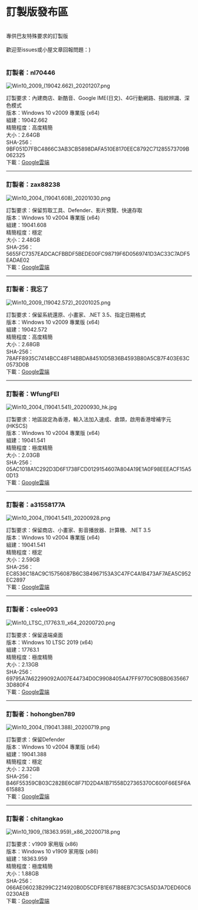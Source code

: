 # 訂製版發布區

<br>
專供巴友特殊要求的訂製版
<br><br>
歡迎至issues或小屋文章回報問題：)
<br><br>

### **訂製者：nl70446**
![Win10_2009_(19042.662)_20201207.png](/preview/Win10_2009_(19042.662)_20201207.png)
<br>

訂製要求：內建商店、新酷音、Google IME(日文)、4G行動網路、指紋辨識、深色模式<br>
版本：Windows 10 v2009 專業版 (x64)<br>
組建：19042.662<br>
精簡程度：高度精簡<br>
大小：2.64GB<br>
SHA-256：9BF051D7FBC4866C3AB3CB5898DAFA510E8170EEC8792C71285573709B062325<br>
下載：[Google雲端](http://tiny.cc/win10_2009_20201207)<br>

----

### **訂製者：zax88238**
![Win10_2004_(19041.608)_20201030.png](/preview/Win10_2004_(19041.608)_20201030.png)
<br>

訂製要求：保留剪取工具、Defender、影片預覽、快速存取<br>
版本：Windows 10 v2004 專業版 (x64)<br>
組建：19041.608<br>
精簡程度：穩定<br>
大小：2.48GB<br>
SHA-256：5655FC7357EADCACFBBDF5BEDE00FC98719F6D0569741D3AC33C7ADF5EADAE02<br>
下載：[Google雲端](http://tiny.cc/win10_2004_20201030)<br>

----

### **訂製者：我忘了**
![Win10_2009_(19042.572)_20201025.png](/preview/Win10_2009_(19042.572)_20201025.png)
<br>

訂製要求：保留系統還原、小畫家、.NET 3.5、指定日期格式<br>
版本：Windows 10 v2009 專業版 (x64)<br>
組建：19042.572<br>
精簡程度：高度精簡<br>
大小：2.68GB<br>
SHA-256：78AFF8935C7414BCC48F14BBDA84510D5B36B4593B80A5CB7F403E63C0573D0B<br>
下載：[Google雲端](http://tiny.cc/win10_2009_20201025)<br>

----

### **訂製者：WfungFEI**
![Win10_2004_(19041.541)_20200930_hk.jpg](/preview/Win10_2004_(19041.541)_20200930_hk.jpg)
<br>

訂製要求：地區設定為香港，輸入法加入速成、倉頡，啟用香港增補字元(HKSCS)<br>
版本：Windows 10 v2004 專業版 (x64)<br>
組建：19041.541<br>
精簡程度：極度精簡<br>
大小：2.03GB<br>
SHA-256：05AC1018A1C292D3D6F1738FCD0129154607A804A19E1A0F98EEEACF15A50D13<br>
下載：[Google雲端](http://tiny.cc/win10_2004_20200930_hk)<br>

----

### **訂製者：a31558177A**
![Win10_2004_(19041.541)_20200928.png](/preview/Win10_2004_(19041.541)_20200928.png)
<br>

訂製要求：保留商店、小畫家、影音播放器、計算機、.NET 3.5<br>
版本：Windows 10 v2004 專業版 (x64)<br>
組建：19041.541<br>
精簡程度：穩定<br>
大小：2.59GB<br>
SHA-256：EC8536C18AC9C15756087B6C3B4967153A3C47FC4A1B473AF7AEA5C952EC2897<br>
下載：[Google雲端](http://tiny.cc/win10_2004_20200928_fix)<br>

----

### **訂製者：cslee093**
![Win10_LTSC_(17763.1)_x64_20200720.png](/preview/Win10_LTSC_(17763.1)_x64_20200720.png)
<br>

訂製要求：保留遠端桌面<br>
版本：Windows 10 LTSC 2019 (x64)<br>
組建：17763.1<br>
精簡程度：極度精簡<br>
大小：2.13GB<br>
SHA-256：69795A7A62299092A007E44734D0C9908405A47FF9770C90BB06356673D880F4<br>
下載：[Google雲端](http://tiny.cc/win10_ltsc_x64_20200720)<br>

----

### **訂製者：hohongben789**
![Win10_2004_(19041.388)_20200719.png](/preview/Win10_2004_(19041.388)_20200719.png)
<br>

訂製要求：保留Defender<br>
版本：Windows 10 v2004 專業版 (x64)<br>
組建：19041.388<br>
精簡程度：穩定<br>
大小：2.32GB<br>
SHA-256：B46F55359CB03C282BE6C8F71D2D4A1B71558D27365370C600F66E5F6A615883<br>
下載：[Google雲端](http://tiny.cc/win10_2004_20200719)<br>

----

### **訂製者：chitangkao**
![Win10_1909_(18363.959)_x86_20200718.png](/preview/Win10_1909_(18363.959)_x86_20200718.png)
<br>

訂製要求：v1909 家用版 (x86)<br>
版本：Windows 10 v1909 家用版 (x86)<br>
組建：18363.959<br>
精簡程度：極度精簡<br>
大小：1.88GB<br>
SHA-256：066AE06023B299C2214920B0D5CDFB1E671B8EB7C3C5A5D3A7DED60C60230AEB<br>
下載：[Google雲端](http://tiny.cc/win10_1909_x86_20200718)<br>
